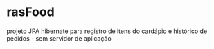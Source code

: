 # rasFood
projeto JPA hibernate para registro de itens do cardápio e histórico de pedidos - sem servidor de aplicação

